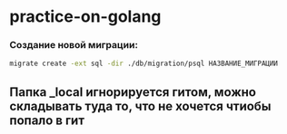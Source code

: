 # practice-on-golang

### Создание новой миграции:
```bash
migrate create -ext sql -dir ./db/migration/psql НАЗВАНИЕ_МИГРАЦИИ
```

## Папка _local игнорируется гитом, можно складывать туда то, что не хочется чтиобы попало в гит

